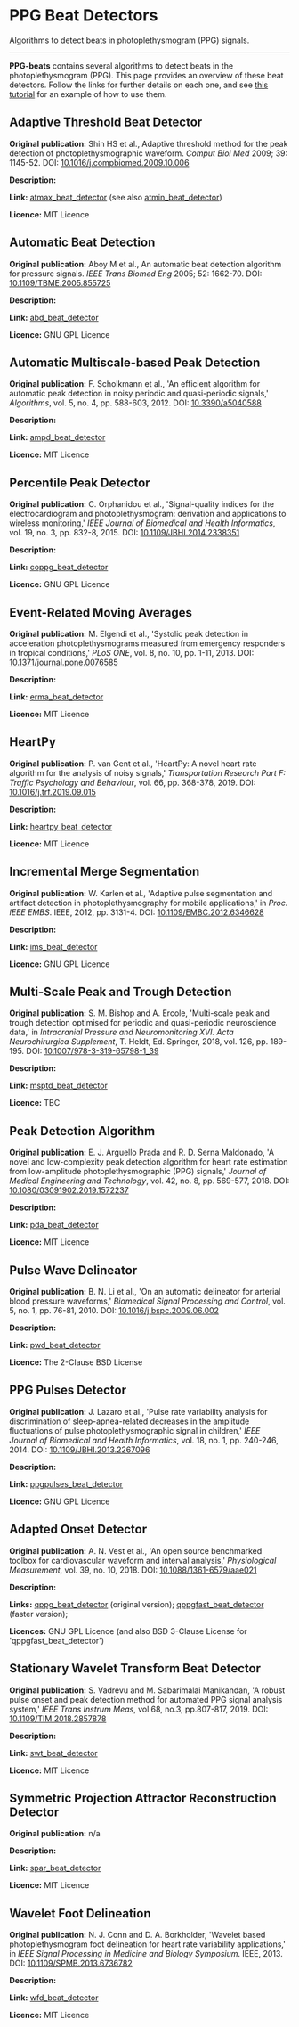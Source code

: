 # PPG Beat Detectors

Algorithms to detect beats in photoplethysmogram (PPG) signals.

---

**PPG-beats** contains several algorithms to detect beats in the photoplethysmogram (PPG). This page provides an overview of these beat detectors. Follow the links for further details on each one, and see [this tutorial](./tutorials/ppg_beat_detection) for an example of how to use them.

## Adaptive Threshold Beat Detector

**Original publication:** Shin HS et al., Adaptive threshold method for the peak detection of photoplethysmographic waveform. _Comput Biol Med_ 2009; 39: 1145-52. DOI: [10.1016/j.compbiomed.2009.10.006](https://doi.org/10.1016/j.compbiomed.2009.10.006)

**Description:**

**Link:** [atmax_beat_detector](../../functions/atmax_beat_detector) (see also [atmin_beat_detector](../../functions/atmin_beat_detector))

**Licence:** MIT Licence

## Automatic Beat Detection

**Original publication:** Aboy M et al., An automatic beat detection algorithm for pressure signals. _IEEE Trans Biomed Eng_ 2005; 52: 1662-70. DOI: [10.1109/TBME.2005.855725](https://doi.org/10.1109/TBME.2005.855725)

**Description:**

**Link:** [abd_beat_detector](../../functions/abd_beat_detector)

**Licence:** GNU GPL Licence

## Automatic Multiscale-based Peak Detection

**Original publication:** F. Scholkmann et al., 'An efficient algorithm for
automatic peak detection in noisy periodic and quasi-periodic signals,'
_Algorithms_, vol. 5, no. 4, pp. 588-603, 2012. DOI: [10.3390/a5040588](https://doi.org/10.3390/a5040588)

**Description:**

**Link:** [ampd_beat_detector](../../functions/ampd_beat_detector)

**Licence:** MIT Licence

## Percentile Peak Detector

**Original publication:** C. Orphanidou et al., 'Signal-quality indices for the electrocardiogram and photoplethysmogram: derivation and applications to wireless monitoring,' _IEEE Journal of Biomedical and Health Informatics_, vol. 19, no. 3, pp. 832-8, 2015. DOI: [10.1109/JBHI.2014.2338351](https://doi.org/10.1109/JBHI.2014.2338351)

**Description:**

**Link:** [coppg_beat_detector](../../functions/coppg_beat_detector)

**Licence:** GNU GPL Licence

## Event-Related Moving Averages

**Original publication:** M. Elgendi et al., 'Systolic peak detection in acceleration
photoplethysmograms measured from emergency responders in tropical
conditions,' _PLoS ONE_, vol. 8, no. 10, pp. 1-11, 2013. DOI: [10.1371/journal.pone.0076585](https://doi.org/10.1371/journal.pone.0076585)

**Description:**

**Link:** [erma_beat_detector](../../functions/erma_beat_detector)

**Licence:** MIT Licence

## HeartPy

**Original publication:** P. van Gent et al., 'HeartPy: A novel heart rate algorithm for the
analysis of noisy signals,' _Transportation Research Part F: Traffic
Psychology and Behaviour_, vol. 66, pp. 368-378, 2019. DOI: [10.1016/j.trf.2019.09.015](https://doi.org/10.1016/j.trf.2019.09.015)

**Description:**

**Link:** [heartpy_beat_detector](../../functions/heartpy_beat_detector)

**Licence:** MIT Licence

## Incremental Merge Segmentation

**Original publication:** W. Karlen et al., 'Adaptive pulse segmentation and artifact detection in photoplethysmography for mobile applications,' in _Proc. IEEE EMBS_. IEEE, 2012, pp. 3131-4. DOI: [10.1109/EMBC.2012.6346628](https://doi.org/10.1109/EMBC.2012.6346628)

**Description:**

**Link:** [ims_beat_detector](../../functions/ims_beat_detector)

**Licence:** GNU GPL Licence

## Multi-Scale Peak and Trough Detection

**Original publication:** S. M. Bishop and A. Ercole, 'Multi-scale peak and trough detection optimised for periodic and quasi-periodic neuroscience data,' in _Intracranial Pressure and Neuromonitoring XVI. Acta Neurochirurgica Supplement_, T. Heldt, Ed. Springer, 2018, vol. 126, pp. 189-195. DOI: [10.1007/978-3-319-65798-1_39](https://doi.org/10.1007/978-3-319-65798-1_39)

**Description:**

**Link:** [msptd_beat_detector](../../functions/msptd_beat_detector)

**Licence:** TBC

## Peak Detection Algorithm

**Original publication:** E. J. Arguello Prada and R. D. Serna Maldonado, 'A novel and
low-complexity peak detection algorithm for heart rate estimation from low-amplitude photoplethysmographic (PPG) signals,' _Journal of Medical Engineering and Technology_, vol. 42, no. 8, pp. 569-577, 2018. DOI: [10.1080/03091902.2019.1572237](https://doi.org/10.1080/03091902.2019.1572237)

**Description:**

**Link:** [pda_beat_detector](../../functions/pda_beat_detector)

**Licence:** MIT Licence

## Pulse Wave Delineator

**Original publication:** B. N. Li et al., 'On an automatic delineator for arterial blood pressure waveforms,' _Biomedical Signal Processing and Control_, vol. 5, no. 1, pp. 76-81, 2010. DOI: [10.1016/j.bspc.2009.06.002](https://doi.org/10.1016/j.bspc.2009.06.002)

**Description:**

**Link:** [pwd_beat_detector](../../functions/pwd_beat_detector)

**Licence:** The 2-Clause BSD License

## PPG Pulses Detector

**Original publication:** J. Lazaro et al., 'Pulse rate variability analysis for discrimination of sleep-apnea-related decreases in the amplitude fluctuations of pulse
photoplethysmographic signal in children,' _IEEE Journal of Biomedical and Health Informatics_, vol. 18, no. 1, pp. 240-246, 2014. DOI: [10.1109/JBHI.2013.2267096](https://doi.org/10.1109/JBHI.2013.2267096)

**Description:**

**Link:** [ppgpulses_beat_detector](../../functions/ppgpulses_beat_detector)

**Licence:** GNU GPL Licence

## Adapted Onset Detector

**Original publication:** A. N. Vest et al., 'An open source benchmarked toolbox for cardiovascular waveform and interval analysis,' _Physiological Measurement_, vol. 39, no. 10, 2018. DOI: [10.1088/1361-6579/aae021](https://doi.org/10.1088/1361-6579/aae021)

**Description:**

**Links:** [qppg_beat_detector](../../functions/qppg_beat_detector) (original version); [qppgfast_beat_detector](../../functions/qppgfast_beat_detector) (faster version);

**Licences:** GNU GPL Licence (and also BSD 3-Clause License for 'qppgfast_beat_detector')

## Stationary Wavelet Transform Beat Detector

**Original publication:**  S. Vadrevu and M. Sabarimalai Manikandan, 'A robust pulse onset and peak detection method for automated PPG signal analysis system,' _IEEE Trans Instrum Meas_, vol.68, no.3, pp.807-817, 2019. DOI: [10.1109/TIM.2018.2857878](https://doi.org/10.1109/TIM.2018.2857878)

**Description:**

**Link:** [swt_beat_detector](../../functions/swt_beat_detector)

**Licence:** MIT Licence

## Symmetric Projection Attractor Reconstruction Detector

**Original publication:**  n/a

**Description:**

**Link:** [spar_beat_detector](../../functions/spar_beat_detector)

**Licence:** MIT Licence

## Wavelet Foot Delineation

**Original publication:** N. J. Conn and D. A. Borkholder, 'Wavelet based photoplethysmogram foot delineation for heart rate variability applications,' in _IEEE Signal Processing in Medicine and Biology Symposium_. IEEE, 2013. DOI: [10.1109/SPMB.2013.6736782](https://doi.org/10.1109/SPMB.2013.6736782)

**Description:**

**Link:** [wfd_beat_detector](../../functions/wfd_beat_detector)

**Licence:** MIT Licence

